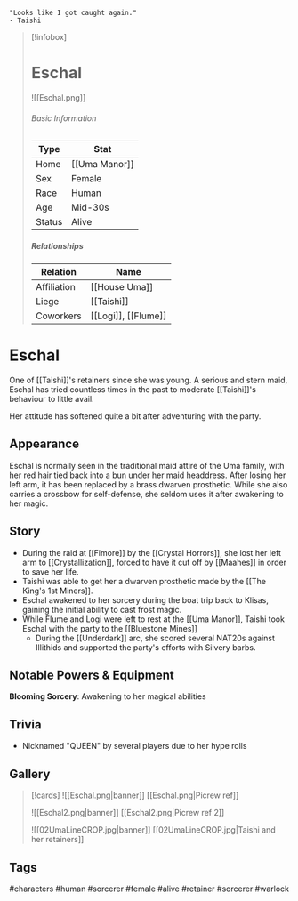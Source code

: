 	"Looks like I got caught again." 
	- Taishi

> [!infobox]
> # Eschal
> ![[Eschal.png]]
> ###### Basic Information
> | Type | Stat |
> | ---- | ---- |
> | Home | [[Uma Manor]] |
> | Sex | Female |
> | Race | Human |
> | Age | Mid-30s |
> | Status | Alive |
> ##### Relationships
> | Relation | Name |
> | ---- | ---- |
> | Affiliation | [[House Uma]] |
> | Liege|[[Taishi]] | 
> | Coworkers|[[Logi]], [[Flume]]|

# Eschal
One of [[Taishi]]'s retainers since she was young. A serious and stern maid, Eschal has tried countless times in the past to moderate [[Taishi]]'s behaviour to little avail. 

Her attitude has softened quite a bit after adventuring with the party.
## Appearance
Eschal is normally seen in the traditional maid attire of the Uma family, with her red hair tied back into a bun under her maid headdress. After losing her left arm, it has been replaced by a brass dwarven prosthetic.
While she also carries a crossbow for self-defense, she seldom uses it after awakening to her magic.
## Story
- During the raid at [[Fimore]] by the [[Crystal Horrors]], she lost her left arm to [[Crystallization]], forced to have it  cut off by [[Maahes]] in order to save her life.
- Taishi was able to get her a dwarven prosthetic made by the [[The King's 1st Miners]].
- Eschal awakened to her sorcery during the boat trip back to Klisas, gaining the initial ability to cast frost magic.
- While Flume and Logi were left to rest at the [[Uma Manor]], Taishi took Eschal with the party to the [[Bluestone Mines]]
	- During the [[Underdark]] arc, she scored several NAT20s against Illithids and supported the party's efforts with Silvery barbs.
## Notable Powers & Equipment
**Blooming Sorcery**: Awakening to her magical abilities
## Trivia
- Nicknamed "QUEEN" by several players due to her hype rolls
## Gallery
>[!cards]
>![[Eschal.png|banner]]
>[[Eschal.png|Picrew ref]]
>
>![[Eschal2.png|banner]]
>[[Eschal2.png|Picrew ref 2]]
>
> ![[02UmaLineCROP.jpg|banner]]
> [[02UmaLineCROP.jpg|Taishi and her retainers]]
>

## Tags
#characters #human #sorcerer #female #alive #retainer #sorcerer #warlock 